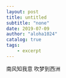 ```yaml
---
layout: post
title: untitled
subtitle: "none"
date: 2019-07-09
author: "aloha1024"
catalog: true
tags:
    - excerpt
---
```


南风知我意 吹梦到西洲 